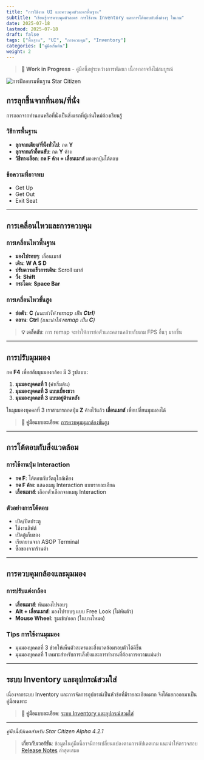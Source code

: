```yaml
---
title: "การใช้งาน UI และควบคุมตัวละครพื้นฐาน"
subtitle: "เรียนรู้การควบคุมตัวละคร การใช้งาน Inventory และการโต้ตอบกับสิ่งต่างๆ ในเกม"
date: 2025-07-18
lastmod: 2025-07-18
draft: false
tags: ["พื้นฐาน", "UI", "การควบคุม", "Inventory"]
categories: ["คู่มือเริ่มต้น"]
weight: 2
---
```


> **🚧 Work in Progress** - คู่มือนี้อยู่ระหว่างการพัฒนา เนื้อหาอาจยังไม่สมบูรณ์

![การฝึกอบรมพื้นฐาน Star Citizen](../../img/Idris_Training.jpg)

## การลุกขึ้นจากที่นอน/ที่นั่ง

การออกจากท่านอนหรือที่นั่งเป็นสิ่งแรกที่ผู้เล่นใหม่ต้องเรียนรู้

### วิธีการพื้นฐาน
- **ลุกจากเตียง/ที่นั่งทั่วไป**: กด **Y**
- **ลุกจากเก้าอี้คนขับ**: กด **Y** ค้าง
- **วิธีทางเลือก**: **กด F ค้าง + เลื่อนเมาส์** มองหาปุ่มโต้ตอบ

### ข้อความที่อาจพบ
- Get Up
- Get Out
- Exit Seat

---

## การเคลื่อนไหวและการควบคุม

### การเคลื่อนไหวพื้นฐาน
- **มองไปรอบๆ**: เลื่อนเมาส์
- **เดิน**: **W A S D**
- **ปรับความเร็วการเดิน**: Scroll เมาส์
- **วิ่ง**: **Shift**
- **กระโดด**: **Space Bar**

### การเคลื่อนไหวขั้นสูง
- **ย่อตัว**: **C** *(แนะนำให้ remap เป็น **Ctrl**)*
- **คลาน**: **Ctrl** *(แนะนำให้ remap เป็น **C**)*

> **💡 เคล็ดลับ**: การ remap จะทำให้การย่อตัวและคลานคล้ายกับเกม FPS อื่นๆ มากขึ้น

---

## การปรับมุมมอง

กด **F4** เพื่อสลับมุมมองกล้อง มี 3 รูปแบบ:

1. **มุมมองบุคคลที่ 1** (ค่าเริ่มต้น)
2. **มุมมองบุคคลที่ 3 แบบเบี่ยงขวา**
3. **มุมมองบุคคลที่ 3 แบบอยู่ด้านหลัง**

ในมุมมองบุคคลที่ 3 เราสามารถกดปุ่ม **Z** ค้างไว้แล้ว **เลื่อนเมาส์** เพื่อเปลี่ยนมุมมองได้

> **📖 คู่มือแบบละเอียด**: [การควบคุมมุมกล้องขั้นสูง](../advance-camera-control/)

---

## การโต้ตอบกับสิ่งแวดล้อม

### การใช้งานปุ่ม Interaction
- **กด F**: โต้ตอบกับวัตถุใกล้เคียง
- **กด F ค้าง**: แสดงเมนู Interaction แบบรายละเอียด
- **เลื่อนเมาส์**: เลือกตัวเลือกจากเมนู Interaction

### ตัวอย่างการโต้ตอบ
- เปิด/ปิดประตู
- ใช้งานลิฟต์
- เปิดตู้เก็บของ
- เรียกยานจาก ASOP Terminal
- ซื้อของจากร้านค้า

---

## การควบคุมกล้องและมุมมอง

### การปรับแต่งกล้อง
- **เลื่อนเมาส์**: หันมองไปรอบๆ
- **Alt + เลื่อนเมาส์**: มองไปรอบๆ แบบ Free Look (ไม่หันตัว)
- **Mouse Wheel**: ซูมเข้า/ออก (ในบางโหมด)

### Tips การใช้งานมุมมอง
- มุมมองบุคคลที่ 3 ช่วยให้เห็นตัวละครและสิ่งแวดล้อมรอบตัวได้ดีขึ้น
- มุมมองบุคคลที่ 1 เหมาะสำหรับการเล็งยิงและการทำงานที่ต้องการความแม่นยำ

---

## ระบบ Inventory และอุปกรณ์สวมใส่

เนื่องจากระบบ Inventory และการจัดการอุปกรณ์เป็นหัวข้อที่มีรายละเอียดมาก จึงได้แยกออกมาเป็นคู่มือเฉพาะ

> **📖 คู่มือแบบละเอียด**: [ระบบ Inventory และอุปกรณ์สวมใส่](../inventory-equipment/)

---

*คู่มือนี้อัปเดตสำหรับ Star Citizen Alpha 4.2.1*

> **เกี่ยวกับเวอร์ชัน**: ข้อมูลในคู่มือนี้อาจมีการเปลี่ยนแปลงตามการอัปเดตเกม แนะนำให้ตรวจสอบ [Release Notes](https://robertsspaceindustries.com/spectrum/community/SC/forum/190048) ล่าสุดเสมอ
